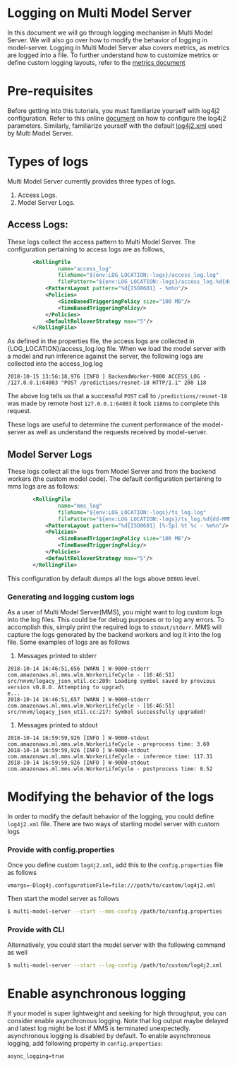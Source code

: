 # Logging on Multi Model Server

In this document we will go through logging mechanism in Multi Model Server. We will also go over how to modify the behavior of logging in model-server. Logging in Multi Model Server also covers
metrics, as metrics are logged into a file. To further understand how to customize metrics or define custom logging layouts, refer to the [metrics document](metrics.md)

# Pre-requisites
Before getting into this tutorials, you must familiarize yourself with log4j2 configuration. Refer to this online [document](https://logging.apache.org/log4j/2.x/manual/configuration.html) on how to configure the log4j2 parameters. Similarly, familiarize yourself with the default [log4j2.xml](../frontend/server/src/main/resources/log4j2.xml) used by Multi Model Server.

# Types of logs
Multi Model Server currently provides three types of logs.
1. Access Logs.
1. Model Server Logs.

## Access Logs:
These logs collect the access pattern to Multi Model Server. The configuration pertaining to access logs are as follows,
```xml
        <RollingFile
                name="access_log"
                fileName="${env:LOG_LOCATION:-logs}/access_log.log"
                filePattern="${env:LOG_LOCATION:-logs}/access_log.%d{dd-MMM}.log.gz">
            <PatternLayout pattern="%d{ISO8601} - %m%n"/>
            <Policies>
                <SizeBasedTriggeringPolicy size="100 MB"/>
                <TimeBasedTriggeringPolicy/>
            </Policies>
            <DefaultRolloverStrategy max="5"/>
        </RollingFile>
```

As defined in the properties file, the access logs are collected in {LOG_LOCATION}/access_log.log file. When we load the model server
with a model and run inference against the server, the following logs are collected into the access_log.log
```text
2018-10-15 13:56:18,976 [INFO ] BackendWorker-9000 ACCESS_LOG - /127.0.0.1:64003 "POST /predictions/resnet-18 HTTP/1.1" 200 118
```
The above log tells us that a successful `POST` call to `/predictions/resnet-18` was made by remote host `127.0.0.1:64003` it took `118`ms to complete this request.

These logs are useful to determine the current performance of the model-server as well as understand the requests received by model-server.

## Model Server Logs
These logs collect all the logs from Model Server and from the backend workers (the custom model code).
The default configuration pertaining to mms logs are as follows:
```xml
        <RollingFile
                name="mms_log"
                fileName="${env:LOG_LOCATION:-logs}/ts_log.log"
                filePattern="${env:LOG_LOCATION:-logs}/ts_log.%d{dd-MMM}.log.gz">
            <PatternLayout pattern="%d{ISO8601} [%-5p] %t %c - %m%n"/>
            <Policies>
                <SizeBasedTriggeringPolicy size="100 MB"/>
                <TimeBasedTriggeringPolicy/>
            </Policies>
            <DefaultRolloverStrategy max="5"/>
        </RollingFile>
```

This configuration by default dumps all the logs above `DEBUG` level. 

### Generating and logging custom logs
As a user of Multi Model Server(MMS), you might want to log custom logs into the log files. This could be for debug purposes or
to log any errors. To accomplish this, simply print the required logs to `stdout/stderr`. MMS will capture the logs generated by the 
backend workers and log it into the log file. Some examples of logs are as follows

1. Messages printed to stderr 
```text
2018-10-14 16:46:51,656 [WARN ] W-9000-stderr com.amazonaws.ml.mms.wlm.WorkerLifeCycle - [16:46:51] src/nnvm/legacy_json_util.cc:209: Loading symbol saved by previous version v0.8.0. Attempting to upgrad\
e...
2018-10-14 16:46:51,657 [WARN ] W-9000-stderr com.amazonaws.ml.mms.wlm.WorkerLifeCycle - [16:46:51] src/nnvm/legacy_json_util.cc:217: Symbol successfully upgraded!
```
 
1. Messages printed to stdout 
```text
2018-10-14 16:59:59,926 [INFO ] W-9000-stdout com.amazonaws.ml.mms.wlm.WorkerLifeCycle - preprocess time: 3.60
2018-10-14 16:59:59,926 [INFO ] W-9000-stdout com.amazonaws.ml.mms.wlm.WorkerLifeCycle - inference time: 117.31
2018-10-14 16:59:59,926 [INFO ] W-9000-stdout com.amazonaws.ml.mms.wlm.WorkerLifeCycle - postprocess time: 8.52
```

# Modifying the behavior of the logs
In order to modify the default behavior of the logging, you could define `log4j2.xml` file. There are two ways of starting
model server with custom logs

### Provide with config.properties
 Once you define custom `log4j2.xml`, add this to the `config.properties` file as follows

```properties
vmargs=-Dlog4j.configurationFile=file:///path/to/custom/log4j2.xml
```
Then start the model server as follows
```bash
$ multi-model-server --start --mms-config /path/to/config.properties
```
### Provide with CLI 
Alternatively, you could start the model server with the following command as well

```bash
$ multi-model-server --start --log-config /path/to/custom/log4j2.xml
```

# Enable asynchronous logging
If your model is super lightweight and seeking for high throughput, you can consider enable asynchronous logging.
Note that log output maybe delayed and latest log might be lost if MMS is terminated unexpectedly.
asynchronous logging is disabled by default.
To enable asynchronous logging, add following property in `config.properties`:
 
```properties
async_logging=true
```
